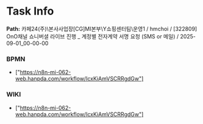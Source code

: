 # Task Info

**Path:** 카페24(주)\본사사업장\[CG]MI본부\Y쇼핑센터팀\운영1 / hmchoi / [322809] OnO채널 쇼니버셜 라이브 진행 _ 계정별 전자계약 서명 요청 (SMS or 메일) / 2025-09-01_00-00-00

### BPMN
- ["https://n8n-mi-062-web.hanpda.com/workflow/IcxKiAmVSCRRgdGw"]

### WIKI
- ["https://n8n-mi-062-web.hanpda.com/workflow/IcxKiAmVSCRRgdGw"]

